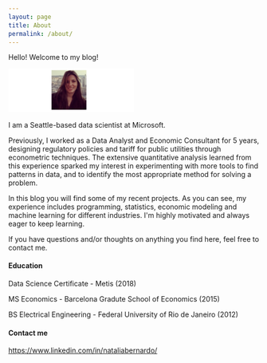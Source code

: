 ```yaml
---
layout: page
title: About
permalink: /about/
---
```


Hello! Welcome to my blog!

<img src="/assets/img/author.png" width="50%">

I am a Seattle-based data scientist at Microsoft.

Previously, I worked as a Data Analyst and Economic Consultant for 5 years, designing regulatory policies and tariff for public utilities through econometric techniques. The extensive quantitative analysis learned from this experience sparked my interest in experimenting with more tools to find patterns in data, and to identify the most appropriate method for solving a problem. 

In this blog you will find some of my recent projects. As you can see, my experience includes programming, statistics, economic modeling and machine learning for different industries. I'm highly motivated and always eager to keep learning.

If you have questions and/or thoughts on anything you find here, feel free to contact me.

#### Education

Data Science Certificate - Metis (2018)

MS Economics - Barcelona Gradute School of Economics (2015)

BS Electrical Engineering - Federal University of Rio de Janeiro (2012)

#### Contact me

https://www.linkedin.com/in/nataliabernardo/
